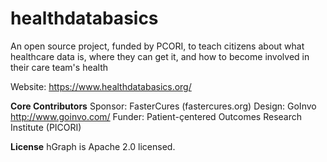 # healthdatabasics
An open source project, funded by PCORI, to teach citizens about what healthcare data is, where they can get it, and how to become involved in their care team's health 

Website: https://www.healthdatabasics.org/

**Core Contributors**
Sponsor: FasterCures (fastercures.org)
Design: GoInvo http://www.goinvo.com/
Funder: Patient-çentered Outcomes Research Institute (PICORI)  


**License**
hGraph is Apache 2.0 licensed.
